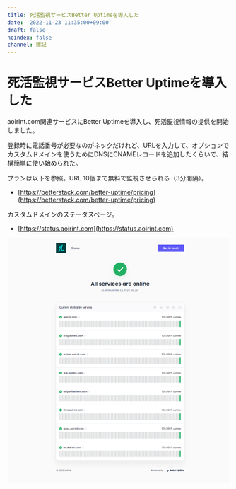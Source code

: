 ```yaml
---
title: 死活監視サービスBetter Uptimeを導入した
date: '2022-11-23 11:35:00+09:00'
draft: false
noindex: false
channel: 雑記
---
```

# 死活監視サービスBetter Uptimeを導入した

aoirint.com関連サービスにBetter Uptimeを導入し、死活監視情報の提供を開始しました。

登録時に電話番号が必要なのがネックだけれど、URLを入力して、オプションでカスタムドメインを使うためにDNSにCNAMEレコードを追加したくらいで、結構簡単に使い始められた。

プランは以下を参照。URL 10個まで無料で監視させられる（3分間隔）。

- [https://betterstack.com/better-uptime/pricing](https://betterstack.com/better-uptime/pricing)

カスタムドメインのステータスページ。

- [https://status.aoirint.com](https://status.aoirint.com)

![](images/status_page.png)
